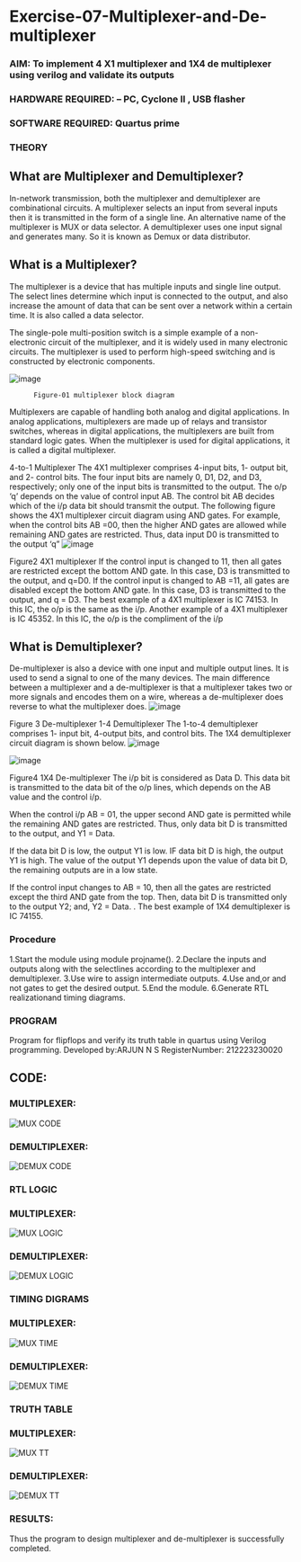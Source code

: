 # Exercise-07-Multiplexer-and-De-multiplexer
### AIM: To implement 4 X1 multiplexer and 1X4 de multiplexer using verilog and validate its outputs
### HARDWARE REQUIRED:  – PC, Cyclone II , USB flasher
### SOFTWARE REQUIRED:   Quartus prime
### THEORY 

## What are Multiplexer and Demultiplexer?
In-network transmission, both the multiplexer and demultiplexer are combinational circuits. A multiplexer selects an input from several inputs then it is transmitted in the form of a single line. An alternative name of the multiplexer is MUX or data selector. A demultiplexer uses one input signal and generates many. So it is known as Demux or data distributor.

## What is a Multiplexer?
The multiplexer is a device that has multiple inputs and single line output. The select lines determine which input is connected to the output, and also increase the amount of data that can be sent over a network within a certain time. It is also called a data selector.

The single-pole multi-position switch is a simple example of a non-electronic circuit of the multiplexer, and it is widely used in many electronic circuits. The multiplexer is used to perform high-speed switching and is constructed by electronic components.

![image](https://user-images.githubusercontent.com/36288975/170912485-73c395c7-23c0-4e78-a53d-a2f0d07d9662.png)
          
          Figure-01 multiplexer block diagram 

Multiplexers are capable of handling both analog and digital applications. In analog applications, multiplexers are made up of relays and transistor switches, whereas in digital applications, the multiplexers are built from standard logic gates. When the multiplexer is used for digital applications, it is called a digital multiplexer.

4-to-1 Multiplexer
The 4X1 multiplexer comprises 4-input bits, 1- output bit, and 2- control bits. The four input bits are namely 0, D1, D2, and D3, respectively; only one of the input bits is transmitted to the output. The o/p ‘q’ depends on the value of control input AB. The control bit AB decides which of the i/p data bit should transmit the output. The following figure shows the 4X1 multiplexer circuit diagram using AND gates. For example, when the control bits AB =00, then the higher AND gates are allowed while remaining AND gates are restricted. Thus, data input D0 is transmitted to the output ‘q”
![image](https://user-images.githubusercontent.com/36288975/170912568-3598c60a-5035-41f3-b0c4-ccedba13aca5.png)


Figure2 4X1 multiplexer 
If the control input is changed to 11, then all gates are restricted except the bottom AND gate. In this case, D3 is transmitted to the output, and q=D0. If the control input is changed to AB =11, all gates are disabled except the bottom AND gate. In this case, D3 is transmitted to the output, and q = D3. The best example of a 4X1 multiplexer is IC 74153. In this IC, the o/p is the same as the i/p. Another example of a 4X1 multiplexer is IC 45352. In this IC, the o/p is the compliment of the i/p


## What is Demultiplexer?
De-multiplexer is also a device with one input and multiple output lines. It is used to send a signal to one of the many devices. The main difference between a multiplexer and a de-multiplexer is that a multiplexer takes two or more signals and encodes them on a wire, whereas a de-multiplexer does reverse to what the multiplexer does.
![image](https://user-images.githubusercontent.com/36288975/170912606-a30e4b74-1726-4430-b245-2c3c3d9c232d.png)

Figure 3 De-multiplexer 
1-4 Demultiplexer The 1-to-4 demultiplexer comprises 1- input bit, 4-output bits, and control bits. The 1X4 demultiplexer circuit diagram is shown below.
![image](https://user-images.githubusercontent.com/36288975/170912683-00fb746a-1d45-4023-91d1-3a70b841073c.png)

![image](https://user-images.githubusercontent.com/36288975/170912741-7cbd52af-7e0d-4be3-b5c6-6fb9c4eca7c9.png)

Figure4 1X4 De-multiplexer 
The i/p bit is considered as Data D. This data bit is transmitted to the data bit of the o/p lines, which depends on the AB value and the control i/p.

When the control i/p AB = 01, the upper second AND gate is permitted while the remaining AND gates are restricted. Thus, only data bit D is transmitted to the output, and Y1 = Data.

If the data bit D is low, the output Y1 is low. IF data bit D is high, the output Y1 is high. The value of the output Y1 depends upon the value of data bit D, the remaining outputs are in a low state.

If the control input changes to AB = 10, then all the gates are restricted except the third AND gate from the top. Then, data bit D is transmitted only to the output Y2; and, Y2 = Data. . The best example of 1X4 demultiplexer is IC 74155.

 
 
### Procedure
1.Start the module using module projname(). 
2.Declare the inputs and outputs along with the selectlines according to the multiplexer and demultiplexer.
3.Use wire to assign intermediate outputs.
4.Use and,or and not gates to get the desired output.
5.End the module. 6.Generate RTL realizationand timing diagrams.



### PROGRAM 

Program for flipflops  and verify its truth table in quartus using Verilog programming.
Developed by:ARJUN N S
RegisterNumber: 212223230020 

## CODE:
### MULTIPLEXER:
![MUX CODE](https://github.com/NSArjun/Exercise-07-Multiplexer-and-De-multiplexer/assets/148233801/33eaad71-b091-42f7-ab60-e682d18a8bfb)

### DEMULTIPLEXER:
![DEMUX CODE](https://github.com/NSArjun/Exercise-07-Multiplexer-and-De-multiplexer/assets/148233801/55a42eb5-b783-467d-acc8-256289e91880)

### RTL LOGIC  
### MULTIPLEXER:
![MUX LOGIC](https://github.com/NSArjun/Exercise-07-Multiplexer-and-De-multiplexer/assets/148233801/77e3ff66-d398-4fbd-9a8e-6c752d99348c)

### DEMULTIPLEXER:
![DEMUX LOGIC](https://github.com/NSArjun/Exercise-07-Multiplexer-and-De-multiplexer/assets/148233801/d38295db-5ee3-4056-974b-b3b8af2b8047)

### TIMING DIGRAMS  
### MULTIPLEXER:
![MUX TIME](https://github.com/NSArjun/Exercise-07-Multiplexer-and-De-multiplexer/assets/148233801/d5f7b7bd-0320-4501-a151-796c42bfe38e)

### DEMULTIPLEXER:
![DEMUX TIME](https://github.com/NSArjun/Exercise-07-Multiplexer-and-De-multiplexer/assets/148233801/14aa95a7-cb3f-44bc-a349-2f22f5719b68)

### TRUTH TABLE 
### MULTIPLEXER:
![MUX TT](https://github.com/NSArjun/Exercise-07-Multiplexer-and-De-multiplexer/assets/148233801/c79dd245-041f-4532-b0a2-aef78e4813ba)

### DEMULTIPLEXER:
![DEMUX TT](https://github.com/NSArjun/Exercise-07-Multiplexer-and-De-multiplexer/assets/148233801/9d03c39f-600b-4191-a75f-a520a7fc9e8c)

### RESULTS:
Thus the program to design multiplexer and de-multiplexer is successfully completed.
